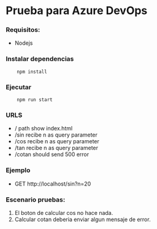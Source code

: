 # Prueba para Azure DevOps


### Requisitos:

- Nodejs

### Instalar dependencias

~~~
    npm install
~~~


### Ejecutar

~~~
    npm run start
~~~

### URLS

 - / path show index.html
 - /sin recibe n as query parameter
 - /cos recibe n as query parameter
 - /tan recibe n as query parameter
 - /cotan should send 500 error


 ### Ejemplo

- GET http://localhost/sin?n=20


### Escenario pruebas:

1. El boton de calcular cos no hace nada.
2. Calcular cotan deberia enviar algun mensaje de error.
